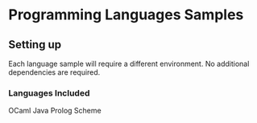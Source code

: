 # Programming Languages Samples

## Setting up ##

Each language sample will require a different environment. No additional dependencies are required. 


### Languages Included

OCaml
Java
Prolog
Scheme
